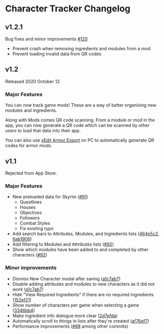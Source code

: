 # Character Tracker Changelog

## v1.2.1

Bug fixes and minor improvements [#120](https://github.com/Isvvc/Character-Tracker/pull/120)

* Prevent crash when removing ingredients and modules from a mod
* Prevent loading invalid data from QR codes

## v1.2

Released 2020 October 12

### Major Features

You can now track game mods!
These are a way of better organizing new modules and ingredients.

Along with Mods comes QR code scanning.
From a module or mod in the app, you can now generate a QR code
which can be scanned by other users to load that data into their app.

You can also use [xEdit Armor Export](https://github.com/Isvvc/xEdit-Armor-Export)
on PC to automatically generate QR codes for armor mods.

## v1.1

Rejected from App Store.

### Major Features

* New preloaded data for Skyrim ([#91](https://github.com/Isvvc/Character-Tracker/pull/91))
  * Questlines
  * Houses
  * Objectives
  * Followers
  * Combat Styles
  * Fix existing typo
* Add search bars to Attributes, Modules, and Ingredients lists ([464e5c2](https://github.com/Isvvc/Character-Tracker/commit/464e5c2dde75cd900005065b5f6023a3d765611f), [6ab1906](https://github.com/Isvvc/Character-Tracker/commit/6ab1906d0a9033711fbb17cde428fcabf40c4198))
* Add filtering to Modules and Attributes lists ([#92](https://github.com/Isvvc/Character-Tracker/pull/92))
* Show which modules have been added to and completed by other characters ([#92](https://github.com/Isvvc/Character-Tracker/pull/92))

### Minor improvements

* Dismiss New Character modal after saving ([a1c7ab7](https://github.com/Isvvc/Character-Tracker/commit/a1c7ab7fcce36a04e492b0bd5b3dd92a81f729d9))
* Disable adding attributes and modules to new characters as it did not work ([a1c7ab7](https://github.com/Isvvc/Character-Tracker/commit/a1c7ab7fcce36a04e492b0bd5b3dd92a81f729d9))
* Hide "View Required Ingredients" if there are no required ingredients ([152ef21](https://github.com/Isvvc/Character-Tracker/commit/152ef219d109d3820261578ecb9594f793aeeb68))
* Show number of characters per game when selecting a game ([3346bb4](https://github.com/Isvvc/Character-Tracker/commit/3346bb427ff23085c1fac1da1705bd979a83d070))
* Make ingredient info dialogue more clear ([2d7efda](https://github.com/Isvvc/Character-Tracker/commit/2d7efdae07b629ae5741fc879f646085934d3e5a))
* Automatically scroll to things in lists after they're created ([af76ef7](https://github.com/Isvvc/Character-Tracker/commit/af76ef7b88cda0c8b37cc0067be8000e090a206e))
* Performance improvements ([#88](https://github.com/Isvvc/Character-Tracker/pull/88) among other commits)
